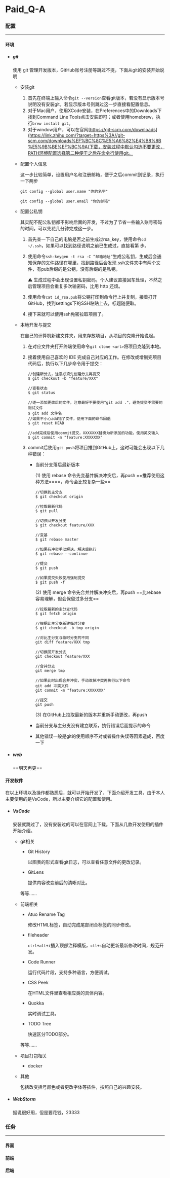 # Paid_Q-A
### 配置

------

#### 环境

- ##### git

  使用 git 管理开发版本，GitHub账号注册等跳过不提，下面从git的安装开始说明

  - 安装git

    1. 首先在终端上输入命令`git --version`查看git版本，若没有显示版本号说明没有安装git，若显示版本号则跳过这一步直接看配置信息。
    2. 对于Mac用户，使用XCode安装，在Preferences中的Downloads下找到Command Line Tools点击安装即可；或者使用homebrew，执行`brew install git`。
    3. 对于window用户，可以在官网[https://git-scm.com/downloads](https://link.zhihu.com/?target=https%3A//git-scm.com/downloads%EF%BC%8C%E5%A6%82%E4%B8%8B%E5%9B%BE%EF%BC%9A)下载，安装过程中默认勾选不要更改，PATH环境配置选择第二种便于之后在命令行使用git。

  - 配置个人信息

    这一步比较简单，设置用户名和注册邮箱，便于之后commit到记录，执行一下两步

    `git config --global user.name "你的名字"`

    `git config --global user.email "你的邮箱"`

  - 配置公私钥

    其实配不配公私钥都不影响后面的开发，不过为了节省一些输入账号密码的时间，可以先花几分钟完成这一步。

    1. 首先查一下自己的电脑是否之前生成过rsa_key，使用命令`cd ~/.ssh`，如果可以找到路径说明之前已生成过，直接看第 步。

    2. 使用命令`ssh-keygen -t rsa -C “邮箱地址”`生成公私钥，生成后会通知保存的文件路径在哪里，找到路径后会发现.ssh文件夹中有两个文件，有pub后缀的是公钥，没有后缀的是私钥。

       ⚠️ 生成过程中会出现设置私钥密码，个人建议直接回车处理，不然之后管理项目会重复多次输密码，比用 http 还烦。

    3. 使用命令`cat id_rsa.pub`将公钥打印到命令行上并复制，接着打开GitHub，找到settings下的SSH粘贴上去，标题随便取。

    4. 接下来就可以使用ssh免密拉取项目了。

  - 本地开发与提交

    在自己的计算机新建文件夹，用来存放项目，从项目的克隆开始说起。

    1. 在对应文件夹打开终端使用命令`git clone <url>`将项目克隆到本地。

    2. 接着使用自己喜欢的 IDE 完成自己对应的工作。在修改或增删完项目代码后，执行以下几步命令用于提交：

       ```git
       //创建新分支，注意必须先创建分支再提交
       $ git checkout -b "feature/XXX"
       
       //查看状态
       $ git status
       
       //逐一添加更改后的文件，注意最好不要使用"git add ."，避免提交不需要的测试文件
       $ git add 文件名
       //如果不小心add错了文件，使用下面的命令回退
       $ git reset HEAD
       
       //add完成后使用commit提交，XXXXXXX替换为新添加的功能，使用英文输入
       $ git commit -m "feature:XXXXXXX"
       ```

    3. commit后使用`git push`将项目推到GitHub上，这时可能会出现以下几种错误：

       - 当前分支落后最新版本

         (1) 使用 rebase 命令先变基并解决冲突后，再push  ==推荐使用这种方法====，命令会比较复杂一些==

         ```git
         //切换到主分支
         $ git checkout origin
         
         //拉取最新代码
         $ git pull
         
         //切换回开发分支
         $ git checkout feature/XXX
         
         //变基
         $ git rebase master
         
         //如果有冲突手动解决，解决后执行
         $ git rebase --continue
         
         //提交
         $ git push
         
         //如果提交失败使用强制提交
         $ git push -f
         ```

         (2) 使用 merge 命令先合并并解决冲突后，再push   ==比rebase容易理解，但会保留过多分支==

         ```git
         //拉取最新的主分支代码
         $ git fetch origin
         
         //根据此主分支新建临时分支
         $ git checkout -b tmp origin
         
         //对比主分支与临时分支的不同
         git diff feature/XXX tmp
         
         //切换回开发分支
         git checkout feature/XXX
         
         //合并分支
         git merge tmp
         
         //如果此时出现合并冲突，手动改掉冲突再执行以下命令
         git add 冲突文件
         git commit -m "feature:XXXXXXX"
         
         //提交
         git push
         ```

         (3) 在GitHub上拉取最新的版本并重新手动更改，再push

       - 当前分支与主分支没有建立联系，执行错误后面提示的命令

       - 其他错误一般是git的使用顺序不对或者操作失误等因素造成，百度一下

- ##### web

  ==明天再更==

#### 开发软件

在以上环境以及操作都熟悉后，就可以开始开发了，下面介绍开发工具，由于本人主要使用的是VsCode，所以主要介绍它的配置和使用。

- ##### VsCode

  安装就跳过了，没有安装过的可以在官网上下载。下面从几款开发使用的插件开始介绍。

  - git相关

    - Git History

      以图表的形式查看git日志，可以查看任意文件的更改记录。

    - GitLens

      提供内容改变前后的清晰对比。

    等等......

  - 前端相关

    - Atuo Rename Tag

      修改HTML标签，自动完成尾部闭合标签的同步修改。

    - fileheader

      `ctrl+alt+i`插入顶部注释模版，`ctl+s`自动更新最新修改时间，规范开发。

    - Code Runner

      运行代码片段，支持多种语言，方便调试。

    - CSS Peek

      在HTML文件里查看相应类的具体内容。

    - Quokka

      实时调试工具。

    - TODO Tree

      快速区分TODO部分。

    等等......

  - 项目打包相关

    - docker

  - 其他

    包括改变括号颜色或者更改字体等插件，按照自己的兴趣安装。

- ##### WebStorm

  据说很好用，但是要花钱，23333







### 任务

------

#### 界面

#### 前端

#### 后端



